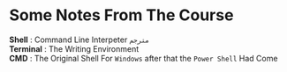 # Some Notes From The Course

**Shell** : Command Line Interpeter `مترجم`  
**Terminal** : The Writing Environment  
**CMD** : The Original Shell For `Windows` after that the `Power Shell` Had Come 
